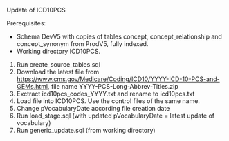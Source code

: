 Update of ICD10PCS

Prerequisites:
- Schema DevV5 with copies of tables concept, concept_relationship and concept_synonym from ProdV5, fully indexed.
- Working directory ICD10PCS.

1. Run create_source_tables.sql
2. Download the latest file from https://www.cms.gov/Medicare/Coding/ICD10/YYYY-ICD-10-PCS-and-GEMs.html, file name YYYY-PCS-Long-Abbrev-Titles.zip
3. Exctract icd10pcs_codes_YYYY.txt and rename to icd10pcs.txt
4. Load file into ICD10PCS. Use the control files of the same name.
5. Change pVocabularyDate according file creation date
6. Run load_stage.sql (with updated pVocabularyDate = latest update of vocabulary)
7. Run generic_update.sql (from working directory)

 